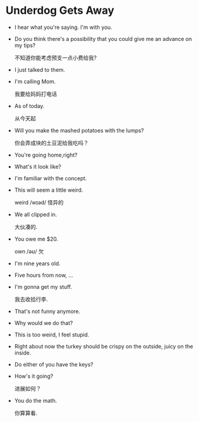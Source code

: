# Underdog Gets Away

- I hear what you're saying. I'm with you.
- Do you think there's a possibility that you could give me an advance on my tips?

    不知道你能考虑预支一点小费给我?

- I just talked to them.
- I'm calling Mom.

    我要给妈妈打电话

- As of today.

    从今天起

- Will you make the mashed potatoes with the lumps?

    你会弄成块的土豆泥给我吃吗？

- You're going home,right?
- What's it look like?
- I'm familiar with the concept.
- This will seem a little weird.

    weird /wɪəd/ 怪异的

- We all clipped in.

    大伙凑的.

- You owe me $20.

    own /əʊ/ 欠

- I'm nine years old.
- Five hours from now, ...
- I'm gonna get my stuff.

    我去收拾行李.

- That's not funny anymore.
- Why would we do that?
- This is too weird, I feel stupid.
- Right about now the turkey should be crispy on the outside, juicy on the inside.
- Do either of you have the keys?
- How's it going?

    进展如何？

- You do the math.

    你算算看.
